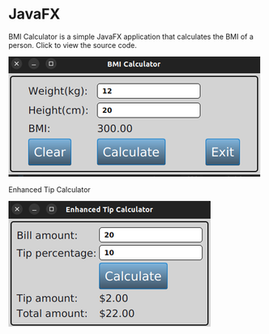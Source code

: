 # JavaFX

BMI Calculator is a simple JavaFX application that calculates the BMI of a person.
Click to view the source code.

![img_1.png](img_1.png)

Enhanced Tip Calculator

![img.png](img.png)